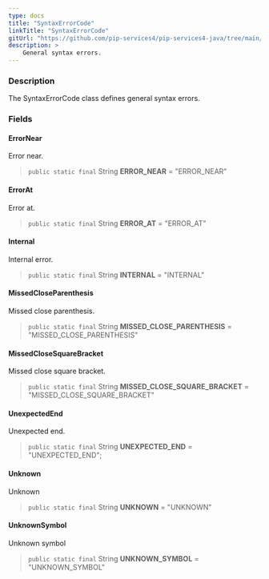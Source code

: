 ```yaml
---
type: docs
title: "SyntaxErrorCode"
linkTitle: "SyntaxErrorCode"
gitUrl: "https://github.com/pip-services4/pip-services4-java/tree/main/pip-services4-expressions-java"
description: > 
    General syntax errors.
---
```


### Description

The SyntaxErrorCode class defines general syntax errors.

### Fields

<span class="hide-title-link">

#### ErrorNear
Error near.
> `public static final` String **ERROR_NEAR** = "ERROR_NEAR"

#### ErrorAt
Error at.
> `public static final` String **ERROR_AT** = "ERROR_AT"

#### Internal
Internal error.
> `public static final` String **INTERNAL** = "INTERNAL"

#### MissedCloseParenthesis
Missed close parenthesis.
> `public static final` String **MISSED_CLOSE_PARENTHESIS** = "MISSED_CLOSE_PARENTHESIS"

#### MissedCloseSquareBracket
Missed close square bracket.
> `public static final` String **MISSED_CLOSE_SQUARE_BRACKET** = "MISSED_CLOSE_SQUARE_BRACKET"

#### UnexpectedEnd
Unexpected end.
> `public static final` String **UNEXPECTED_END** = "UNEXPECTED_END";

#### Unknown
Unknown
> `public static final` String **UNKNOWN** = "UNKNOWN"

#### UnknownSymbol
Unknown symbol
> `public static final` String **UNKNOWN_SYMBOL** = "UNKNOWN_SYMBOL"

</span>
